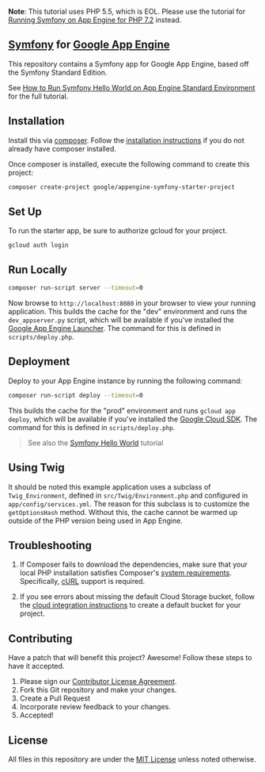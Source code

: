 **Note**: This tutorial uses PHP 5.5, which is EOL. Please use the tutorial for
[Running Symfony on App Engine for PHP 7.2][symfony-appengine-php72] instead.


## [Symfony][symfony] for [Google App Engine][appengine]
This repository contains a Symfony app for Google App Engine, based off the Symfony Standard Edition.

See [How to Run Symfony Hello World on App Engine Standard Environment][symfony_community]
for the full tutorial.

[symfony_community]: https://cloud.google.com/community/tutorials/symfony-hello-world-app-engine

## Installation

Install this via [composer][composer]. Follow the
[installation instructions][composer_install] if you do not already have
composer installed.

Once composer is installed, execute the following command to create this project:

```sh
composer create-project google/appengine-symfony-starter-project
```

## Set Up

To run the starter app, be sure to authorize gcloud for your project.

```
gcloud auth login
```

## Run Locally

```sh
composer run-script server --timeout=0
```

Now browse to `http://localhost:8080` in your browser to view your running
application. This builds the cache for the "dev" environment and runs the
`dev_appserver.py` script, which will be available if you've installed the
[Google App Engine Launcher][app_engine_launcher]. The command for this is
defined in `scripts/deploy.php`.

## Deployment

Deploy to your App Engine instance by running the following command:

```sh
composer run-script deploy --timeout=0
```

This builds the cache for the "prod" environment and runs `gcloud app deploy`,
which will be available if you've installed the
[Google Cloud SDK][gcloud]. The command for this is defined in
`scripts/deploy.php`.

> See also the [Symfony Hello World][gcp_symfony_hello] tutorial

## Using Twig

It should be noted this example application uses a subclass of `Twig_Environment`,
defined in `src/Twig/Environment.php` and configured in `app/config/services.yml`.
The reason for this subclass is to customize the `getOptionsHash` method. Without
this, the cache cannot be warmed up outside of the PHP version being used in App
Engine.

## Troubleshooting

1. If Composer fails to download the dependencies, make sure that your local PHP installation
satisfies Composer's [system requirements][composer_reqs]. Specifically, [cURL][curl] support is
required.

1. If you see errors about missing the default Cloud Storage bucket, follow the
[cloud integration instructions][gcs_setup] to create a default bucket for your project.

## Contributing
Have a patch that will benefit this project? Awesome! Follow these steps to have it accepted.

1. Please sign our [Contributor License Agreement](CONTRIBUTING.md).
1. Fork this Git repository and make your changes.
1. Create a Pull Request
1. Incorporate review feedback to your changes.
1. Accepted!

## License
All files in this repository are under the [MIT License](LICENSE) unless noted otherwise.

[symfony]: http://symfony.com/
[appengine]: https://cloud.google.com/appengine/
[app_engine_launcher]: https://cloud.google.com/appengine/docs/standard/php/download
[gcloud]: https://cloud.google.com/sdk/docs/
[composer]: https://getcomposer.org
[composer_install]: https://getcomposer.org/doc/00-intro.md
[gcs]: https://cloud.google.com/appengine/docs/php/googlestorage/setup
[gcp_symfony_hello]: https://cloud.google.com/appengine/docs/php/symfony-hello-world
[composer_reqs]: https://getcomposer.org/doc/00-intro.md#system-requirements
[curl]: http://php.net/manual/en/book.curl.php
[gcs_setup]: https://cloud.google.com/appengine/docs/php/googlestorage/setup
[symfony-appengine-php72]: https://github.com/GoogleCloudPlatform/php-docs-samples/blob/master/appengine/php72/symfony-framework/README.md
